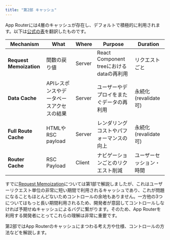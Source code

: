```yaml
---
title: "第2部 キャッシュ"
---
```


App Routerには4層のキャッシュが存在し、デフォルトで積極的に利用されます。以下は[公式の表](https://nextjs.org/docs/app/building-your-application/caching#overview)を翻訳したものです。

| Mechanism               | What                                      | Where  | Purpose                                  | Duration                 |
| ----------------------- | ----------------------------------------- | ------ | ---------------------------------------- | ------------------------ |
| **Request Memoization** | 関数の戻り値                              | Server | React Component treeにおけるdataの再利用 | リクエストごと           |
| **Data Cache**          | APIレスポンスやデータベースアクセスの結果 | Server | ユーザーやデプロイをまたぐデータの再利用 | 永続化 (revalidate可)    |
| **Full Route Cache**    | HTMLやRSC payload                         | Server | レンダリングコストやパフォーマンスの向上 | 永続化 (revalidate可)    |
| **Router Cache**        | RSC Payload                               | Client | ナビゲーションごとのリクエスト削減       | ユーザーセッション・時間 |

すでに[Request Memoization](part_1_request_memoization)については第1部で解説しましたが、これはユーザーリクエスト単位の非常に短い期間で利用されるキャッシュであり、これが問題になることもほとんどないためコントロールの余地もありません。一方他の3つについてはもっと長い期間利用されるため、開発者が意図してコントロールしなければ予期せぬキャッシュによるバグに繋がります。そのため、App Routerを利用する開発者にとってこれらの理解は非常に重要です。

第2部ではApp Routerのキャッシュにまつわる考え方や仕様、コントロールの方法などを解説します。

